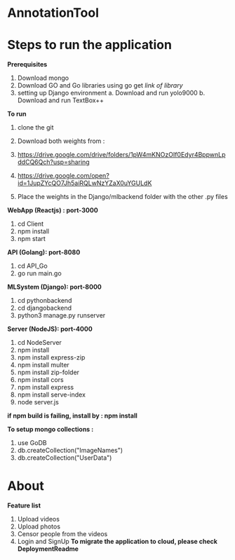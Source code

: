# AnnotationTool

# Steps to run the application
**Prerequisites**
1. Download mongo
2. Download GO and Go libraries using go get *link of library*
3. setting up Django environment
  a. Download and run yolo9000
  b. Download and run TextBox++

**To run**
1. clone the git
2. Download both weights from :
  1. https://drive.google.com/drive/folders/1pW4mKNOzOIf0Edyr4BppwnLpddCQ6Qch?usp=sharing

  2. https://drive.google.com/open?id=1JupZYcQO7Jh5aiRQLwNzYZaX0uYGULdK

3. Place the weights in the Django/mlbackend folder with the other .py files

**WebApp (Reactjs) : port-3000**
1. cd Client
2. npm install
3. npm start

**API (Golang): port-8080**
1. cd API_Go
2. go run main.go

**MLSystem (Django): port-8000**
1. cd pythonbackend
2. cd djangobackend
3. python3 manage.py runserver

**Server (NodeJS): port-4000**
1. cd NodeServer
2. npm install
3. npm install express-zip
4. npm install multer
5. npm install zip-folder
6. npm install cors
7. npm install express
8. npm install serve-index
9. node server.js

**if npm build is failing, install by : npm install <absent library>**

**To setup mongo collections :**
1. use GoDB
2. db.createCollection("ImageNames")
3. db.createCollection("UserData")

# About

**Feature list**
1. Upload videos
2. Upload photos
3. Censor people from the videos
4. Login and SignUp
**To migrate the application to cloud, please check DeploymentReadme**
